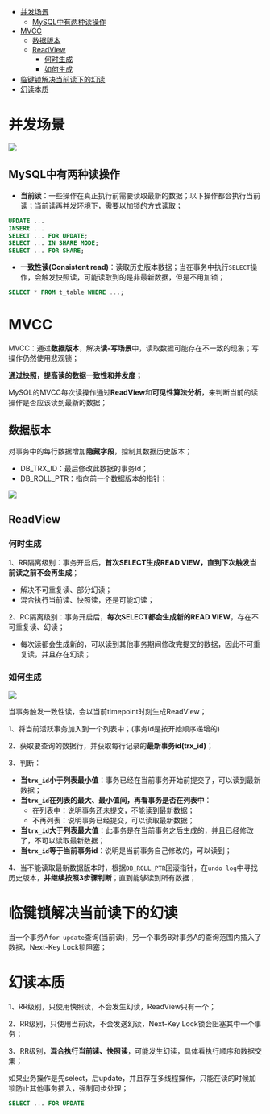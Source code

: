 - [并发场景](#并发场景)
  - [MySQL中有两种读操作](#mysql中有两种读操作)
- [MVCC](#mvcc)
  - [数据版本](#数据版本)
  - [ReadView](#readview)
    - [何时生成](#何时生成)
    - [如何生成](#如何生成)
- [临键锁解决当前读下的幻读](#临键锁解决当前读下的幻读)
- [幻读本质](#幻读本质)

# 并发场景
![](../../images/mysql并发.png)

## MySQL中有两种读操作

- **当前读**：一些操作在真正执行前需要读取最新的数据；以下操作都会执行当前读；当前读再并发环境下，需要以加锁的方式读取；
```sql
UPDATE ...
INSERt ...
SELECT ... FOR UPDATE;
SELECT ... IN SHARE MODE;
SELECT ... FOR SHARE;
```
- **一致性读(Consistent read)**：读取历史版本数据；当在事务中执行`SELECT`操作，会触发快照读，可能读取到的是非最新数据，但是不用加锁；
```sql
SELECT * FROM t_table WHERE ...;
```

# MVCC
MVCC：通过**数据版本**，解决**读-写场景**中，读取数据可能存在不一致的现象；写操作仍然使用悲观锁；

**通过快照，提高读的数据一致性和并发度；**

MySQL的MVCC每次读操作通过**ReadView**和**可见性算法分析**，来判断当前的读操作是否应该读到最新的数据；

## 数据版本
对事务中的每行数据增加**隐藏字段**，控制其数据历史版本；
- DB_TRX_ID：最后修改此数据的事务Id；
- DB_ROLL_PTR：指向前一个数据版本的指针；

![](../../images/undolog.png)

## ReadView

### 何时生成

1、RR隔离级别：事务开启后，**首次SELECT生成READ VIEW，直到下次触发当前读之前不会再生成**；
- 解决不可重复读、部分幻读；
- 混合执行当前读、快照读，还是可能幻读；

2、RC隔离级别：事务开启后，**每次SELECT都会生成新的READ VIEW**，存在不可重复读、幻读；
- 每次读都会生成新的，可以读到其他事务期间修改完提交的数据，因此不可重复读，并且存在幻读；

### 如何生成

![](../../images/readview.png)

当事务触发一致性读，会以当前timepoint时刻生成ReadView；

1、将当前活跃事务加入到一个列表中；(事务id是按开始顺序递增的)

2、获取要查询的数据行，并获取每行记录的**最新事务id(trx_id)**；

3、判断：
- **当`trx_id`小于列表最小值**：事务已经在当前事务开始前提交了，可以读到最新数据；
- **当`trx_id`在列表的最大、最小值间，再看事务是否在列表中**：
  - 在列表中：说明事务还未提交，不能读到最新数据；
  - 不再列表：说明事务已经提交，可以读取最新数据；
- **当`trx_id`大于列表最大值**：此事务是在当前事务之后生成的，并且已经修改了，不可以读取最新数据；
- **当`trx_id`等于当前事务id**：说明是当前事务自己修改的，可以读到；

4、当不能读取最新数据版本时，根据`DB_ROLL_PTR`回滚指针，在`undo log`中寻找历史版本，**并继续按照3步骤判断**；直到能够读到所有数据；

# 临键锁解决当前读下的幻读
当一个事务A`for update`查询(当前读)，另一个事务B对事务A的查询范围内插入了数据，Next-Key Lock锁阻塞；

# 幻读本质

1、RR级别，只使用快照读，不会发生幻读，ReadView只有一个；

2、RR级别，只使用当前读，不会发送幻读，Next-Key Lock锁会阻塞其中一个事务；

3、RR级别，**混合执行当前读、快照读**，可能发生幻读，具体看执行顺序和数据交集；

如果业务操作是先select，后update，并且存在多线程操作，只能在读的时候加锁防止其他事务插入，强制同步处理；
```sql
SELECT ... FOR UPDATE
```